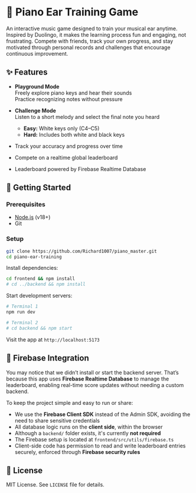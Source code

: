 # 🎹 Piano Ear Training Game

An interactive music game designed to train your musical ear anytime. Inspired by Duolingo, it makes the learning process fun and engaging, not frustrating. Compete with friends, track your own progress, and stay motivated through personal records and challenges that encourage continuous improvement.

## ✨ Features

- **Playground Mode**  
  Freely explore piano keys and hear their sounds  
  Practice recognizing notes without pressure

- **Challenge Mode**  
  Listen to a short melody and select the final note you heard

  - **Easy:** White keys only (C4–C5)
  - **Hard:** Includes both white and black keys

- Track your accuracy and progress over time
- Compete on a realtime global leaderboard
- Leaderboard powered by Firebase Realtime Database

## 🚀 Getting Started

### Prerequisites

- [Node.js](https://nodejs.org/) (v18+)
- Git

### Setup

```bash
git clone https://github.com/Richard1007/piano_master.git
cd piano-ear-training
```

Install dependencies:

```bash
cd frontend && npm install
# cd ../backend && npm install
```

Start development servers:

```bash
# Terminal 1
npm run dev

# Terminal 2
# cd backend && npm start
```

Visit the app at `http://localhost:5173`

## 🔧 Firebase Integration

You may notice that we didn’t install or start the backend server. That’s because this app uses **Firebase Realtime Database** to manage the leaderboard, enabling real-time score updates without needing a custom backend.

To keep the project simple and easy to run or share:

- We use the **Firebase Client SDK** instead of the Admin SDK, avoiding the need to share sensitive credentials
- All database logic runs on the **client side**, within the browser
- Although a `backend/` folder exists, it's currently **not required**
- The Firebase setup is located at `frontend/src/utils/firebase.ts`
- Client-side code has permission to read and write leaderboard entries securely, enforced through **Firebase security rules**

## 📄 License

MIT License. See `LICENSE` file for details.
